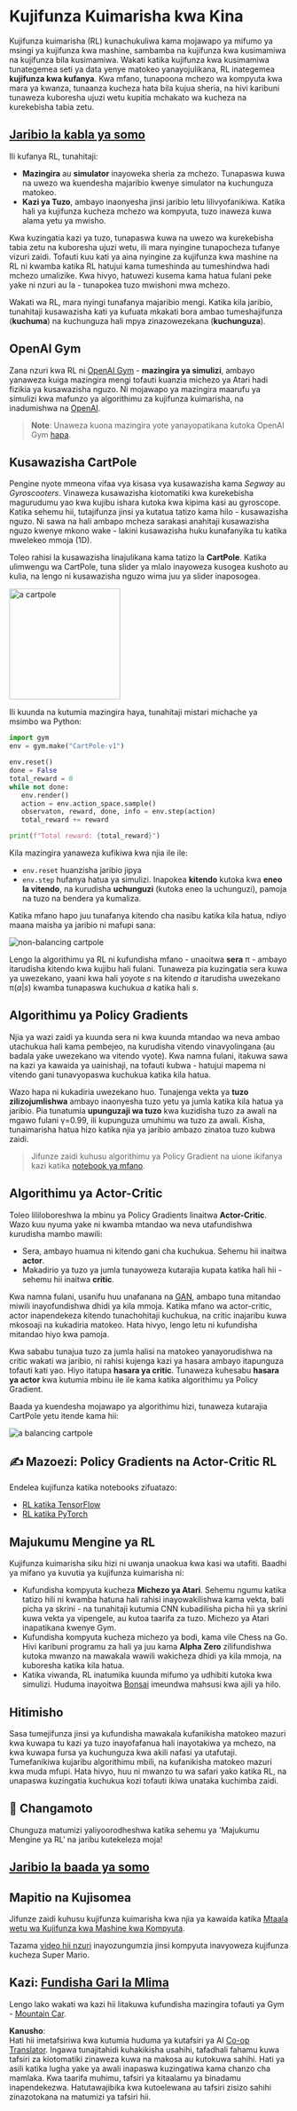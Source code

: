 <!--
CO_OP_TRANSLATOR_METADATA:
{
  "original_hash": "dbacf9b1915612981d76059678e563e5",
  "translation_date": "2025-08-25T20:58:44+00:00",
  "source_file": "lessons/6-Other/22-DeepRL/README.md",
  "language_code": "sw"
}
-->
# Kujifunza Kuimarisha kwa Kina

Kujifunza kuimarisha (RL) kunachukuliwa kama mojawapo ya mifumo ya msingi ya kujifunza kwa mashine, sambamba na kujifunza kwa kusimamiwa na kujifunza bila kusimamiwa. Wakati katika kujifunza kwa kusimamiwa tunategemea seti ya data yenye matokeo yanayojulikana, RL inategemea **kujifunza kwa kufanya**. Kwa mfano, tunapoona mchezo wa kompyuta kwa mara ya kwanza, tunaanza kucheza hata bila kujua sheria, na hivi karibuni tunaweza kuboresha ujuzi wetu kupitia mchakato wa kucheza na kurekebisha tabia zetu.

## [Jaribio la kabla ya somo](https://ff-quizzes.netlify.app/en/ai/quiz/43)

Ili kufanya RL, tunahitaji:

* **Mazingira** au **simulator** inayoweka sheria za mchezo. Tunapaswa kuwa na uwezo wa kuendesha majaribio kwenye simulator na kuchunguza matokeo.
* **Kazi ya Tuzo**, ambayo inaonyesha jinsi jaribio letu lilivyofanikiwa. Katika hali ya kujifunza kucheza mchezo wa kompyuta, tuzo inaweza kuwa alama yetu ya mwisho.

Kwa kuzingatia kazi ya tuzo, tunapaswa kuwa na uwezo wa kurekebisha tabia zetu na kuboresha ujuzi wetu, ili mara nyingine tunapocheza tufanye vizuri zaidi. Tofauti kuu kati ya aina nyingine za kujifunza kwa mashine na RL ni kwamba katika RL hatujui kama tumeshinda au tumeshindwa hadi mchezo umalizike. Kwa hivyo, hatuwezi kusema kama hatua fulani peke yake ni nzuri au la - tunapokea tuzo mwishoni mwa mchezo.

Wakati wa RL, mara nyingi tunafanya majaribio mengi. Katika kila jaribio, tunahitaji kusawazisha kati ya kufuata mkakati bora ambao tumeshajifunza (**kuchuma**) na kuchunguza hali mpya zinazowezekana (**kuchunguza**).

## OpenAI Gym

Zana nzuri kwa RL ni [OpenAI Gym](https://gym.openai.com/) - **mazingira ya simulizi**, ambayo yanaweza kuiga mazingira mengi tofauti kuanzia michezo ya Atari hadi fizikia ya kusawazisha nguzo. Ni mojawapo ya mazingira maarufu ya simulizi kwa mafunzo ya algorithimu za kujifunza kuimarisha, na inadumishwa na [OpenAI](https://openai.com/).

> **Note**: Unaweza kuona mazingira yote yanayopatikana kutoka OpenAI Gym [hapa](https://gym.openai.com/envs/#classic_control).

## Kusawazisha CartPole

Pengine nyote mmeona vifaa vya kisasa vya kusawazisha kama *Segway* au *Gyroscooters*. Vinaweza kusawazisha kiotomatiki kwa kurekebisha magurudumu yao kwa kujibu ishara kutoka kwa kipima kasi au gyroscope. Katika sehemu hii, tutajifunza jinsi ya kutatua tatizo kama hilo - kusawazisha nguzo. Ni sawa na hali ambapo mcheza sarakasi anahitaji kusawazisha nguzo kwenye mkono wake - lakini kusawazisha huku kunafanyika tu katika mwelekeo mmoja (1D).

Toleo rahisi la kusawazisha linajulikana kama tatizo la **CartPole**. Katika ulimwengu wa CartPole, tuna slider ya mlalo inayoweza kusogea kushoto au kulia, na lengo ni kusawazisha nguzo wima juu ya slider inaposogea.

<img alt="a cartpole" src="images/cartpole.png" width="200"/>

Ili kuunda na kutumia mazingira haya, tunahitaji mistari michache ya msimbo wa Python:

```python
import gym
env = gym.make("CartPole-v1")

env.reset()
done = False
total_reward = 0
while not done:
   env.render()
   action = env.action_space.sample()
   observaton, reward, done, info = env.step(action)
   total_reward += reward

print(f"Total reward: {total_reward}")
```

Kila mazingira yanaweza kufikiwa kwa njia ile ile:
* `env.reset` huanzisha jaribio jipya
* `env.step` hufanya hatua ya simulizi. Inapokea **kitendo** kutoka kwa **eneo la vitendo**, na kurudisha **uchunguzi** (kutoka eneo la uchunguzi), pamoja na tuzo na bendera ya kumaliza.

Katika mfano hapo juu tunafanya kitendo cha nasibu katika kila hatua, ndiyo maana maisha ya jaribio ni mafupi sana:

![non-balancing cartpole](../../../../../lessons/6-Other/22-DeepRL/images/cartpole-nobalance.gif)

Lengo la algorithimu ya RL ni kufundisha mfano - unaoitwa **sera** π - ambayo itarudisha kitendo kwa kujibu hali fulani. Tunaweza pia kuzingatia sera kuwa ya uwezekano, yaani kwa hali yoyote *s* na kitendo *a* itarudisha uwezekano π(*a*|*s*) kwamba tunapaswa kuchukua *a* katika hali *s*.

## Algorithimu ya Policy Gradients

Njia ya wazi zaidi ya kuunda sera ni kwa kuunda mtandao wa neva ambao utachukua hali kama pembejeo, na kurudisha vitendo vinavyolingana (au badala yake uwezekano wa vitendo vyote). Kwa namna fulani, itakuwa sawa na kazi ya kawaida ya uainishaji, na tofauti kubwa - hatujui mapema ni vitendo gani tunavyopaswa kuchukua katika kila hatua.

Wazo hapa ni kukadiria uwezekano huo. Tunajenga vekta ya **tuzo zilizojumlishwa** ambayo inaonyesha tuzo yetu ya jumla katika kila hatua ya jaribio. Pia tunatumia **upunguzaji wa tuzo** kwa kuzidisha tuzo za awali na mgawo fulani γ=0.99, ili kupunguza umuhimu wa tuzo za awali. Kisha, tunaimarisha hatua hizo katika njia ya jaribio ambazo zinatoa tuzo kubwa zaidi.

> Jifunze zaidi kuhusu algorithimu ya Policy Gradient na uione ikifanya kazi katika [notebook ya mfano](../../../../../lessons/6-Other/22-DeepRL/CartPole-RL-TF.ipynb).

## Algorithimu ya Actor-Critic

Toleo lililoboreshwa la mbinu ya Policy Gradients linaitwa **Actor-Critic**. Wazo kuu nyuma yake ni kwamba mtandao wa neva utafundishwa kurudisha mambo mawili:

* Sera, ambayo huamua ni kitendo gani cha kuchukua. Sehemu hii inaitwa **actor**.
* Makadirio ya tuzo ya jumla tunayoweza kutarajia kupata katika hali hii - sehemu hii inaitwa **critic**.

Kwa namna fulani, usanifu huu unafanana na [GAN](../../4-ComputerVision/10-GANs/README.md), ambapo tuna mitandao miwili inayofundishwa dhidi ya kila mmoja. Katika mfano wa actor-critic, actor inapendekeza kitendo tunachohitaji kuchukua, na critic inajaribu kuwa mkosoaji na kukadiria matokeo. Hata hivyo, lengo letu ni kufundisha mitandao hiyo kwa pamoja.

Kwa sababu tunajua tuzo za jumla halisi na matokeo yanayorudishwa na critic wakati wa jaribio, ni rahisi kujenga kazi ya hasara ambayo itapunguza tofauti kati yao. Hiyo itatupa **hasara ya critic**. Tunaweza kuhesabu **hasara ya actor** kwa kutumia mbinu ile ile kama katika algorithimu ya Policy Gradient.

Baada ya kuendesha mojawapo ya algorithimu hizi, tunaweza kutarajia CartPole yetu itende kama hii:

![a balancing cartpole](../../../../../lessons/6-Other/22-DeepRL/images/cartpole-balance.gif)

## ✍️ Mazoezi: Policy Gradients na Actor-Critic RL

Endelea kujifunza katika notebooks zifuatazo:

* [RL katika TensorFlow](../../../../../lessons/6-Other/22-DeepRL/CartPole-RL-TF.ipynb)
* [RL katika PyTorch](../../../../../lessons/6-Other/22-DeepRL/CartPole-RL-PyTorch.ipynb)

## Majukumu Mengine ya RL

Kujifunza kuimarisha siku hizi ni uwanja unaokua kwa kasi wa utafiti. Baadhi ya mifano ya kuvutia ya kujifunza kuimarisha ni:

* Kufundisha kompyuta kucheza **Michezo ya Atari**. Sehemu ngumu katika tatizo hili ni kwamba hatuna hali rahisi inayowakilishwa kama vekta, bali picha ya skrini - na tunahitaji kutumia CNN kubadilisha picha hii ya skrini kuwa vekta ya vipengele, au kutoa taarifa za tuzo. Michezo ya Atari inapatikana kwenye Gym.
* Kufundisha kompyuta kucheza michezo ya bodi, kama vile Chess na Go. Hivi karibuni programu za hali ya juu kama **Alpha Zero** zilifundishwa kutoka mwanzo na mawakala wawili wakicheza dhidi ya kila mmoja, na kuboresha katika kila hatua.
* Katika viwanda, RL inatumika kuunda mifumo ya udhibiti kutoka kwa simulizi. Huduma inayoitwa [Bonsai](https://azure.microsoft.com/services/project-bonsai/?WT.mc_id=academic-77998-cacaste) imeundwa mahsusi kwa ajili ya hilo.

## Hitimisho

Sasa tumejifunza jinsi ya kufundisha mawakala kufanikisha matokeo mazuri kwa kuwapa tu kazi ya tuzo inayofafanua hali inayotakiwa ya mchezo, na kwa kuwapa fursa ya kuchunguza kwa akili nafasi ya utafutaji. Tumefanikiwa kujaribu algorithimu mbili, na kufanikisha matokeo mazuri kwa muda mfupi. Hata hivyo, huu ni mwanzo tu wa safari yako katika RL, na unapaswa kuzingatia kuchukua kozi tofauti ikiwa unataka kuchimba zaidi.

## 🚀 Changamoto

Chunguza matumizi yaliyoorodheshwa katika sehemu ya 'Majukumu Mengine ya RL' na jaribu kutekeleza moja!

## [Jaribio la baada ya somo](https://ff-quizzes.netlify.app/en/ai/quiz/44)

## Mapitio na Kujisomea

Jifunze zaidi kuhusu kujifunza kuimarisha kwa njia ya kawaida katika [Mtaala wetu wa Kujifunza kwa Mashine kwa Kompyuta](https://github.com/microsoft/ML-For-Beginners/blob/main/8-Reinforcement/README.md).

Tazama [video hii nzuri](https://www.youtube.com/watch?v=qv6UVOQ0F44) inayozungumzia jinsi kompyuta inavyoweza kujifunza kucheza Super Mario.

## Kazi: [Fundisha Gari la Mlima](lab/README.md)

Lengo lako wakati wa kazi hii litakuwa kufundisha mazingira tofauti ya Gym - [Mountain Car](https://www.gymlibrary.ml/environments/classic_control/mountain_car/).

**Kanusho**:  
Hati hii imetafsiriwa kwa kutumia huduma ya kutafsiri ya AI [Co-op Translator](https://github.com/Azure/co-op-translator). Ingawa tunajitahidi kuhakikisha usahihi, tafadhali fahamu kuwa tafsiri za kiotomatiki zinaweza kuwa na makosa au kutokuwa sahihi. Hati ya asili katika lugha yake ya awali inapaswa kuzingatiwa kama chanzo cha mamlaka. Kwa taarifa muhimu, tafsiri ya kitaalamu ya binadamu inapendekezwa. Hatutawajibika kwa kutoelewana au tafsiri zisizo sahihi zinazotokana na matumizi ya tafsiri hii.
